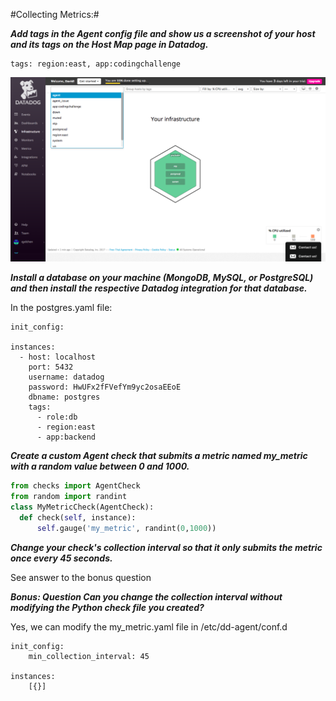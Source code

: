 #Collecting Metrics:#

***Add tags in the Agent config file and show us a screenshot of your host and its tags on the Host Map page in Datadog.***

```
tags: region:east, app:codingchallenge
```

![image](./screenshots/host_tags.png)

***Install a database on your machine (MongoDB, MySQL, or PostgreSQL) and then install the respective Datadog integration for that database.***

In the postgres.yaml file:
```
init_config:

instances:
  - host: localhost
    port: 5432
    username: datadog
    password: HwUFx2fFVefYm9yc2osaEEoE
    dbname: postgres
    tags:
      - role:db
      - region:east
      - app:backend
```

***Create a custom Agent check that submits a metric named my_metric with a random value between 0 and 1000.***

```Python
from checks import AgentCheck
from random import randint
class MyMetricCheck(AgentCheck):
  def check(self, instance):
      self.gauge('my_metric', randint(0,1000))
```

***Change your check's collection interval so that it only submits the metric once every 45 seconds.***

See answer to the bonus question

***Bonus: Question Can you change the collection interval without modifying the Python check file you created?***

Yes, we can modify the my_metric.yaml file in /etc/dd-agent/conf.d

```
init_config:
    min_collection_interval: 45

instances:
    [{}]
```
